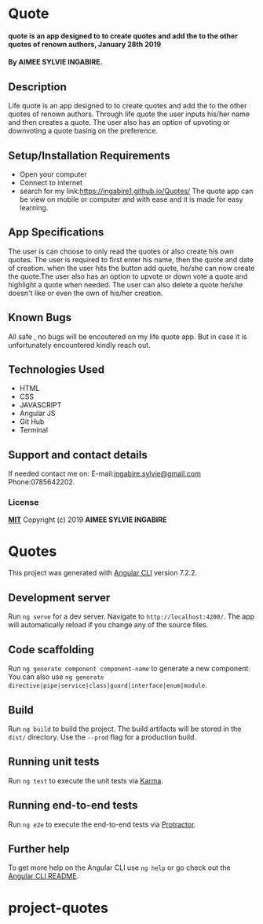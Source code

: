 # Quote

#### quote is an app designed to to create quotes and add the to the other quotes of renown authors, January 28th 2019

#### By **AIMEE SYLVIE INGABIRE.**

## Description

Life quote is an app designed to to create quotes and add the to the other quotes of renown authors. Through life quote the user inputs his/her name and then creates a quote. The user also has an option of upvoting or downvoting a quote basing on the preference.

## Setup/Installation Requirements

- Open your computer
- Connect to internet
- search for my link:https://ingabire1.github.io/Quotes/
  The quote app can be view on mobile or computer and with ease and it is made for easy learning.

## App Specifications

The user is can choose to only read the quotes or also create his own quotes. The user is required to first enter his name, then the quote and date of creation. when the user hits the button add quote, he/she can now create the quote.The user also has an option to upvote or down vote a quote and highlight a quote when needed. The user can also delete a quote he/she doesn't like or even the own of his/her creation.

## Known Bugs

All safe , no bugs will be encoutered on my life quote app. But in case it is unfortunately encountered kindly reach out.

## Technologies Used

- HTML
- CSS
- JAVASCRIPT
- Angular JS
- Git Hub
- Terminal

## Support and contact details

If needed contact me on:
E-mail:ingabire.sylvie@gmail.com
Phone:0785642202.

### License

**[MIT](http://choosealisence.com/licenses/mit/)**
Copyright (c) 2019 **AIMEE SYLVIE INGABIRE**

# Quotes

This project was generated with [Angular CLI](https://github.com/angular/angular-cli) version 7.2.2.

## Development server

Run `ng serve` for a dev server. Navigate to `http://localhost:4200/`. The app will automatically reload if you change any of the source files.

## Code scaffolding

Run `ng generate component component-name` to generate a new component. You can also use `ng generate directive|pipe|service|class|guard|interface|enum|module`.

## Build

Run `ng build` to build the project. The build artifacts will be stored in the `dist/` directory. Use the `--prod` flag for a production build.

## Running unit tests

Run `ng test` to execute the unit tests via [Karma](https://karma-runner.github.io).

## Running end-to-end tests

Run `ng e2e` to execute the end-to-end tests via [Protractor](http://www.protractortest.org/).

## Further help

To get more help on the Angular CLI use `ng help` or go check out the [Angular CLI README](https://github.com/angular/angular-cli/blob/master/README.md).
# project-quotes

